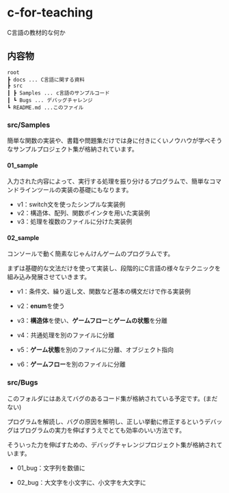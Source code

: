 # c-for-teaching
C言語の教材的な何か



## 内容物

```
root
┣ docs ... C言語に関する資料
┣ src
┃ ┣ Samples ... c言語のサンプルコード
┃ ┗ Bugs ... デバッグチャレンジ
┗ README.md ...このファイル
```



### src/Samples

簡単な関数の実装や、書籍や問題集だけでは身に付きにくいノウハウが学べそうなサンプルプロジェクト集が格納されています。



#### 01_sample

入力された内容によって、実行する処理を振り分けるプログラムで、簡単なコマンドラインツールの実装の基礎にもなります。

- v1：switch文を使ったシンプルな実装例
- v2：構造体、配列、関数ポインタを用いた実装例
- v3：処理を複数のファイルに分けた実装例



#### 02_sample

コンソールで動く簡素なじゃんけんゲームのプログラムです。

まずは基礎的な文法だけを使って実装し、段階的にC言語の様々なテクニックを組み込み発展させていきます。

- v1：条件文、繰り返し文、関数など基本の構文だけで作る実装例
- v2：**enum**を使う
- v3：**構造体**を使い、**ゲームフロー**と**ゲームの状態**を分離

- v4：共通処理を別のファイルに分離
- v5：**ゲーム状態**を別のファイルに分離、オブジェクト指向
- v6：**ゲームフロー**を別のファイルに分離



### src/Bugs

このフォルダにはあえてバグのあるコード集が格納されている予定です。(まだない)

プログラムを解読し、バグの原因を解明し、正しい挙動に修正するというデバッグはプログラムの実力を伸ばすうえでとても効率のいい方法です。

そういった力を伸ばすための、デバッグチャレンジプロジェクト集が格納されています。



- 01_bug：文字列を数値に

- 02_bug：大文字を小文字に、小文字を大文字に

  